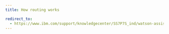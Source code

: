 ```yaml
---
title: How routing works

redirect_to:
  - https://www.ibm.com/support/knowledgecenter/SS7P7S_ind/watson-assistant-solutions/understand-service/how-it-works.html
---
```

